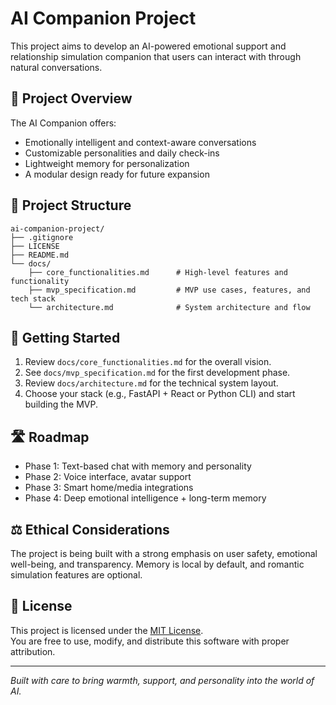 # AI Companion Project

This project aims to develop an AI-powered emotional support and relationship simulation companion that users can interact with through natural conversations.

## 🚀 Project Overview

The AI Companion offers:
- Emotionally intelligent and context-aware conversations
- Customizable personalities and daily check-ins
- Lightweight memory for personalization
- A modular design ready for future expansion

## 📁 Project Structure

```
ai-companion-project/
├── .gitignore
├── LICENSE
├── README.md
└── docs/
    ├── core_functionalities.md      # High-level features and functionality
    ├── mvp_specification.md         # MVP use cases, features, and tech stack
    └── architecture.md              # System architecture and flow
```

## 📌 Getting Started

1. Review `docs/core_functionalities.md` for the overall vision.
2. See `docs/mvp_specification.md` for the first development phase.
3. Review `docs/architecture.md` for the technical system layout.
4. Choose your stack (e.g., FastAPI + React or Python CLI) and start building the MVP.

## 🛣️ Roadmap

- Phase 1: Text-based chat with memory and personality
- Phase 2: Voice interface, avatar support
- Phase 3: Smart home/media integrations
- Phase 4: Deep emotional intelligence + long-term memory

## ⚖️ Ethical Considerations

The project is being built with a strong emphasis on user safety, emotional well-being, and transparency. Memory is local by default, and romantic simulation features are optional.

## 📄 License

This project is licensed under the [MIT License](LICENSE).  
You are free to use, modify, and distribute this software with proper attribution.

---

*Built with care to bring warmth, support, and personality into the world of AI.*
